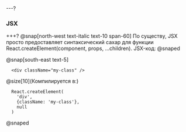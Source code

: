 ---?
### JSX

+++?
@snap[north-west text-italic text-10 span-60]
По существу, JSX просто предоставляет синтаксический сахар для функции React.createElement(component, props, ...children). JSX-код:
@snaped

@snap[south-east text-5]
```
  <div className="my-class" />
```
@size[10](Компилируется в:)
```
  React.createElement(
    'div',
    {className: 'my-class'},
    null
  )
```
@snaped


  
